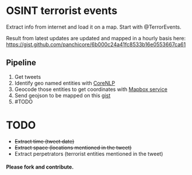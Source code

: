 # OSINT terrorist events
Extract info from internet and load it on a map. Start with @TerrorEvents.

Result from latest updates are updated and mapped in a hourly basis here: https://gist.github.com/panchicore/6b000c24a41fc8533b16e0553667ca61


## Pipeline
1. Get tweets
2. Identify geo named entities with [CoreNLP](https://stanfordnlp.github.io/CoreNLP/index.html)
3. Geocode those entities to get coordinates with [Mapbox service](https://www.mapbox.com/api-documentation/#geocoding)
4. Send geojson to be mapped on this [gist](https://gist.github.com/panchicore/6b000c24a41fc8533b16e0553667ca61)
5. #TODO

# TODO
- ~~Extract time (tweet date)~~
- ~~Extract space (locations mentioned in the tweet)~~
- Extract perpetrators (terrorist entities mentioned in the tweet)

#### Please fork and contribute.